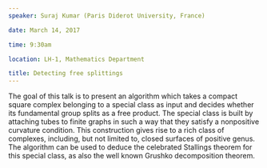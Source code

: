 ```yaml
---
speaker: Suraj Kumar (Paris Diderot University, France)

date: March 14, 2017

time: 9:30am

location: LH-1, Mathematics Department

title: Detecting free splittings
---
```


The goal of this talk is to present an algorithm which takes a
compact square complex belonging to a special class as input and decides
whether its fundamental group splits as a free product. The special class
is built by attaching tubes to finite graphs in such a way that they
satisfy a nonpositive curvature condition. This construction gives rise to
a rich class of complexes, including, but not limited to, closed surfaces
of positive genus.
The algorithm can be used to deduce the celebrated Stallings theorem for
this special class, as also the well known Grushko decomposition theorem.
